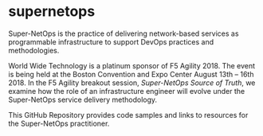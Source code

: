 # supernetops
Super-NetOps is the practice of delivering network-based services as programmable infrastructure to support DevOps practices and methodologies. 

World Wide Technology is a platinum sponsor of F5 Agility 2018. The event is being held at the Boston Convention and Expo Center August 13th – 16th 2018. In the F5 Agility breakout session, _Super-NetOps Source of Truth_, we examine how the role of an infrastructure engineer will evolve under the Super-NetOps service delivery methodology. 

This GitHub Repository provides code samples and links to resources for the Super-NetOps practitioner.
